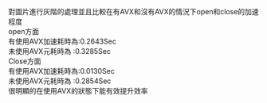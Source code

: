 對圖片進行灰階的處理並且比較在有AVX和沒有AVX的情況下open和close的加速程度  
open方面  
有使用AVX加速耗時為:0.2643Sec  
未使用AVX元耗時為  :0.3285Sec  
Close方面  
有使用AVX加速耗時為:0.0130Sec  
未使用AVX元耗時為  :0.2854Sec  
很明顯的在使用AVX的狀態下能有效提升效率
